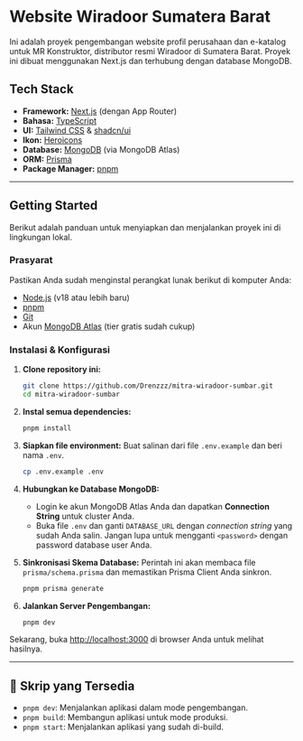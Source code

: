 # Website Wiradoor Sumatera Barat

Ini adalah proyek pengembangan website profil perusahaan dan e-katalog untuk MR Konstruktor, distributor resmi Wiradoor di Sumatera Barat. Proyek ini dibuat menggunakan Next.js dan terhubung dengan database MongoDB.

## Tech Stack

* **Framework:** [Next.js](https://nextjs.org/) (dengan App Router)
* **Bahasa:** [TypeScript](https://www.typescriptlang.org/)
* **UI:** [Tailwind CSS](https://tailwindcss.com/) & [shadcn/ui](https://ui.shadcn.com/)
* **Ikon:** [Heroicons](https://heroicons.com/)
* **Database:** [MongoDB](https://www.mongodb.com/) (via MongoDB Atlas)
* **ORM:** [Prisma](https://www.prisma.io/)
* **Package Manager:** [pnpm](https://pnpm.io/)

---

## Getting Started

Berikut adalah panduan untuk menyiapkan dan menjalankan proyek ini di lingkungan lokal.

### Prasyarat

Pastikan Anda sudah menginstal perangkat lunak berikut di komputer Anda:
* [Node.js](https://nodejs.org/) (v18 atau lebih baru)
* [pnpm](https://pnpm.io/installation)
* [Git](https://git-scm.com/)
* Akun [MongoDB Atlas](https://www.mongodb.com/cloud/atlas/register) (tier gratis sudah cukup)

### Instalasi & Konfigurasi

1.  **Clone repository ini:**
    ```bash
    git clone https://github.com/Drenzzz/mitra-wiradoor-sumbar.git
    cd mitra-wiradoor-sumbar
    ```

2.  **Instal semua dependencies:**
    ```bash
    pnpm install
    ```

3.  **Siapkan file environment:**
    Buat salinan dari file `.env.example` dan beri nama `.env`.
    ```bash
    cp .env.example .env
    ```

4.  **Hubungkan ke Database MongoDB:**
    * Login ke akun MongoDB Atlas Anda dan dapatkan **Connection String** untuk cluster Anda.
    * Buka file `.env` dan ganti `DATABASE_URL` dengan *connection string* yang sudah Anda salin. Jangan lupa untuk mengganti `<password>` dengan password database user Anda.

5.  **Sinkronisasi Skema Database:**
    Perintah ini akan membaca file `prisma/schema.prisma` dan memastikan Prisma Client Anda sinkron.
    ```bash
    pnpm prisma generate
    ```

6.  **Jalankan Server Pengembangan:**
    ```bash
    pnpm dev
    ```

Sekarang, buka [http://localhost:3000](http://localhost:3000) di browser Anda untuk melihat hasilnya.

---

## 📜 Skrip yang Tersedia

* `pnpm dev`: Menjalankan aplikasi dalam mode pengembangan.
* `pnpm build`: Membangun aplikasi untuk mode produksi.
* `pnpm start`: Menjalankan aplikasi yang sudah di-build.
